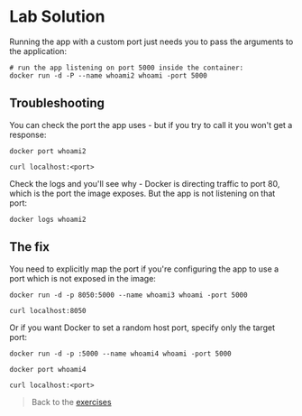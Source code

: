 # Lab Solution

Running the app with a custom port just needs you to pass the arguments to the application:

```
# run the app listening on port 5000 inside the container:
docker run -d -P --name whoami2 whoami -port 5000
```

## Troubleshooting

You can check the port the app uses - but if you try to call it you won't get a response:

```
docker port whoami2

curl localhost:<port>
```

Check the logs and you'll see why - Docker is directing traffic to port 80, which is the port the image exposes. But the app is not listening on that port:

```
docker logs whoami2
```

## The fix

You need to explicitly map the port if you're configuring the app to use a port which is not exposed in the image:

```
docker run -d -p 8050:5000 --name whoami3 whoami -port 5000

curl localhost:8050
```

Or if you want Docker to set a random host port, specify only the target port:

```
docker run -d -p :5000 --name whoami4 whoami -port 5000

docker port whoami4

curl localhost:<port>
```

> Back to the [exercises](README.md)